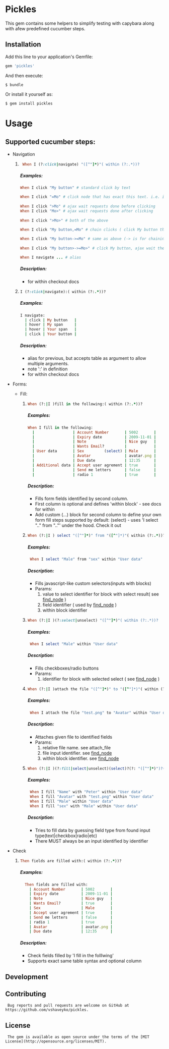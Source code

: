 # Pickles

This gem contains some helpers to simplify testing with capybara along with afew predefined cucumber steps.

## Installation

Add this line to your application's Gemfile:

```ruby
gem 'pickles'
```

And then execute:

    $ bundle

Or install it yourself as:

    $ gem install pickles

# Usage

## Supported cucumber steps:

+ Navigation 

  1. ```rb  
      When I (?:click|navigate) "([^"]*)"( within (?:.*))? 
      ```

      ##### Examples:
      ```rb
      When I click "My button" # standard click by text

      When I click "=Mo" # click node that has exact this text. i.e. ignore: Monday, Moth
        
      When I click ">Mo" # ajax wait requests done before clicking
      When I click "Mo>" # ajax wait requests done after clicking
        
      When I click ">Mo>" # both of the above
        
      When I click "My button,=Mo" # chain clicks ( click My button then click exact Mo )

      When I click "My button->=Mo" # same as above (-> is for chaining sequential clicks)
        
      When I click "My button>->=Mo>" # click My button, ajax wait then click Mo

      When I navigate ... # alias

      ```

      ##### Description:
        + for within checkout docs

  2. ```rb 
     I (?:click|navigate):( within (?:.*))?
     ```

     ##### Examples:
       ```rb
       I navigate:
         | click | My button   |
         | hover | My span     |
         | hover | Your span   |
         | click | Your button |
       ```

     ##### Description:
       + alias for previous, but accepts table as argument to allow multiple arguments.
       + note ':' in definition
       + for within checkout docs


+ Forms:
  + Fill:
     1. ```rb 
        When (?:|I )fill in the following:( within (?:.*))?
        ```

        ##### Examples:
         ```rb
         When I fill in the following:
           |                 | Account Number       | 5002       |
           |                 | Expiry date          | 2009-11-01 |
           |                 | Note                 | Nice guy   |
           |                 | Wants Email?         |            |
           | User data       | Sex         (select) | Male       |
           |                 | Avatar               | avatar.png |
           |                 | Due date             | 12:35      |
           | Additional data | Accept user agrement | true       |
           |                 | Send me letters      | false      |
           |                 | radio 1              | true       |
         ```

         ##### Description:
           + Fills form fields identified by second column.
           + First column is optional and defines 'within block' - see docs for within
           + Add custom (...) block for second column to define your own form fill steps
             supported by default:
               (select) - uses 'I select ".." from ".."' under the hood. Check it out

     2.  ```rb
         When (?:|I ) select "([^"]*)" from "([^"]*)"( within (?:.*))?
         ```

         ##### Examples:
           ```rb
            When I select "Male" from "sex" within "User data"
           ```

         ##### Description:
           + Fills javascript-like custom selectors(inputs with blocks)
           + Params:
             1. value to select identifier for block with select result( see [find_node](#find_nodelocator-within-nil) ) 
             2. field identifier ( used by [find_node](#find_nodelocator-within-nil) )
             3. within block identifier
     3.  ```rb
         When (?:|I )(?:select|unselect) "([^"]*)"( within (?:.*))?
         ```

         ##### Examples:
           ```rb
            When I select "Male" within "User data"
           ```

         ##### Description:
           + Fills checkboxes/radio buttons
           + Params:
             1. identifier for block with selected select ( see [find_node](#find_nodelocator-within-nil) ) 
     4.  ```rb
         When (?:|I )attach the file "([^"]*)" to "([^"]*)"( within (?:.*))?
         ```

         ##### Examples:
           ```rb
            When I attach the file "test.png" to "Avatar" within "User data"
           ```

         ##### Description:
           + Attaches given file to identified fields
           + Params:
             1. relative file name. see attach_file
             2. file input identifier. see [find_node](#find_nodelocator-within-nil)
             3. within block identifier. see [find_node](#find_nodelocator-within-nil)
            
     5.  ```rb
         When (?:|I )(?:fill|select|unselect)(select)?(?: "([^"]*)")?(?: with "([^"]*)")?( within (?:.*))?
         ```

         ##### Examples:
           ```rb
            When I fill "Name" with "Peter" within "User data"
            When I fill "Avatar" with "test.png" within "User data"
            When I fill "Male" within "User data"
            When I fill "sex" with "Male" within "User data"
           ```

         ##### Description:
           + Tries to fill data by guessing field type from found input type(text|checkbox|radio|etc)
           + There MUST always be an input identified by identifier
       
 + Check
   1.  ```rb
       Then fields are filled with:( within (?:.*))?
       ```

       ##### Examples: 
         ```rb
           Then fields are filled with:
             | Account Number       | 5002       |
             | Expiry date          | 2009-11-01 |
             | Note                 | Nice guy   |
             | Wants Email?         | true       |
             | Sex                  | Male       |
             | Accept user agrement | true       |
             | Send me letters      | false      |
             | radio 1              | true       |
             | Avatar               | avatar.png |
             | Due date             | 12:35      |
         ```

       ##### Description:
         + Check fields filled by 'I fill in the folllwing'
         + Supports exact same table syntax and optional column

## Development


## Contributing

     Bug reports and pull requests are welcome on GitHub at https://github.com/vshaveyko/pickles.


## License

     The gem is available as open source under the terms of the [MIT License](http://opensource.org/licenses/MIT).
